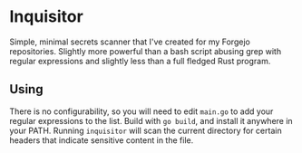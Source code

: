 # Inquisitor

Simple, minimal secrets scanner that I've created for my Forgejo repositories.
Slightly more powerful than a bash script abusing grep with regular expressions
and slightly less than a full fledged Rust program.

## Using

There is no configurability, so you will need to edit `main.go` to add your
regular expressions to the list. Build with `go build`, and install it anywhere
in your PATH. Running `inquisitor` will scan the current directory for certain
headers that indicate sensitive content in the file.
